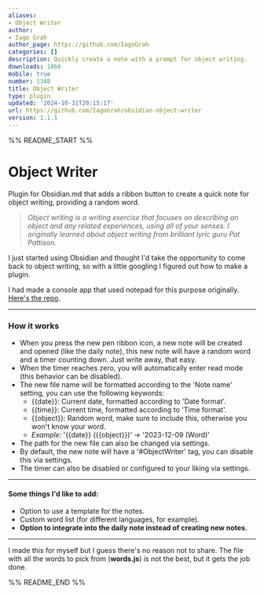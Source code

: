 ```yaml
---
aliases:
- Object Writer
author:
- Iago Grah
author_page: https://github.com/IagoGrah
categories: []
description: Quickly create a note with a prompt for object writing.
downloads: 1866
mobile: true
number: 1348
title: Object Writer
type: plugin
updated: '2024-10-31T20:15:17'
url: https://github.com/IagoGrah/obsidian-object-writer
version: 1.1.1
---
```


%% README_START %%

# **Object Writer**

Plugin for Obsidian.md that adds a ribbon button to create a quick note for object writing, providing a random word.

>_Object writing is a writing exercise that focuses on describing an object and any related experiences, using all of your senses. I originally learned about object writing from brilliant lyric guru Pat Pattison._

I just started using Obsidian and thought I'd take the opportunity to come back to object writing, so with a little googling I figured out how to make a plugin.

I had made a console app that used notepad for this purpose originally. [Here's the repo](https://github.com/IagoGrah/ObjectWriter).

---

### How it works

+ When you press the new pen ribbon icon, a new note will be created and opened (like the daily note), this new note will have a random word and a timer counting down. Just write away, that easy.
+ When the timer reaches zero, you will automatically enter read mode (this behavior can be disabled).
+ The new file name will be formatted according to the 'Note name' setting, you can use the following keywords:
  + {{date}}: Current date, formatted according to 'Date format'.
  + {{time}}: Current time, formatted according to 'Time format'.
  + {{object}}: Random word, make sure to include this, otherwise you won't know your word.
  + _Example_: '{{date}} ({{object}})' -> '2023-12-09 (Word)'
+ The path for the new file can also be changed via settings.
+ By default, the new note will have a '#ObjectWriter' tag, you can disable this via settings.
+ The timer can also be disabled or configured to your liking via settings.

---

#### Some things I'd like to add:
+ Option to use a template for the notes.
+ Custom word list (for different languages, for example).
+ **Option to integrate into the daily note instead of creating new notes.**

---

I made this for myself but I guess there's no reason not to share. The file with all the words to pick from (**words.js**) is not the best, but it gets the job done.


%% README_END %%